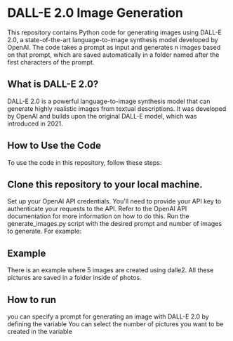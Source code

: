 # DALL-E 2.0 Image Generation
This repository contains Python code for generating images using DALL-E 2.0, a state-of-the-art language-to-image synthesis model developed by OpenAI. The code takes a prompt as input and generates n images based on that prompt, which are saved automatically in a folder named after the first characters of the prompt.

## What is DALL-E 2.0?
DALL-E 2.0 is a powerful language-to-image synthesis model that can generate highly realistic images from textual descriptions. It was developed by OpenAI and builds upon the original DALL-E model, which was introduced in 2021.

## How to Use the Code
To use the code in this repository, follow these steps:

## Clone this repository to your local machine.
Set up your OpenAI API credentials. You'll need to provide your API key to authenticate your requests to the API. Refer to the OpenAI API documentation for more information on how to do this.
Run the generate_images.py script with the desired prompt and number of images to generate. For example:

## Example
There is an example where 5 images are created using dalle2. All these pictures are saved in a folder inside of photos.

## How to run

you can specify a prompt for generating an image with DALL-E 2.0 by defining the variable <PROMT>
You  can select the number of pictures you want to be created in the variable <itera>
